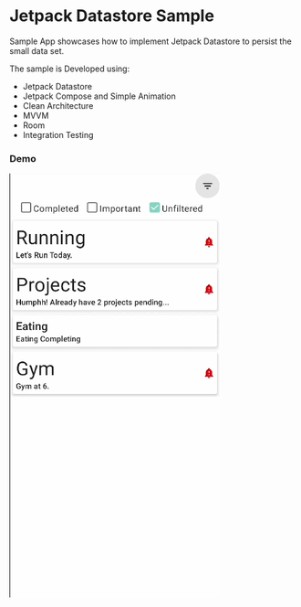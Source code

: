 # Jetpack Datastore Sample

Sample App showcases how to implement Jetpack Datastore to persist the small data set.

The sample is Developed using:
* Jetpack Datastore
* Jetpack Compose and Simple Animation
* Clean Architecture
* MVVM
* Room
* Integration Testing

### Demo
<img src="screenshots/task.gif"/>

